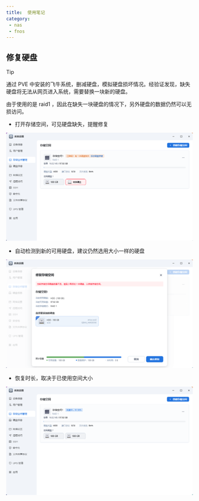 ```yaml
---
title:  使用笔记
category: 
 - nas
 - fnos
---
```


## 修复硬盘

> [!tip]
> 通过 PVE 中安装的飞牛系统，删减硬盘，模拟硬盘损坏情况。经验证发现，缺失硬盘将无法从网页进入系统，需要替换一块新的硬盘。

由于使用的是 raid1 ，因此在缺失一块硬盘的情况下，另外硬盘的数据仍然可以无损访问。

- 打开存储空间，可见硬盘缺失，提醒修复 

![](./assets/image/18.png)

- 自动检测到新的可用硬盘，建议仍然选用大小一样的硬盘

![](./assets/image/19.png)

- 恢复时长，取决于已使用空间大小

![](./assets/image/20.png)